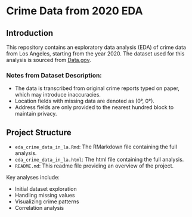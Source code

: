# Crime Data from 2020 EDA

## Introduction

This repository contains an exploratory data analysis (EDA) of crime data from Los Angeles, starting from the year 2020. The dataset used for this analysis is sourced from [Data.gov](https://catalog.data.gov/dataset/crime-data-from-2020-to-present).

### Notes from Dataset Description:
- The data is transcribed from original crime reports typed on paper, which may introduce inaccuracies.
- Location fields with missing data are denoted as (0°, 0°).
- Address fields are only provided to the nearest hundred block to maintain privacy.

## Project Structure

- `eda_crime_data_in_la.Rmd`: The RMarkdown file containing the full analysis.
- `eda_crime_data_in_la.html`: The html file containing the full analysis.
- `README.md`: This readme file providing an overview of the project.

Key analyses include:
- Initial dataset exploration
- Handling missing values
- Visualizing crime patterns
- Correlation analysis

